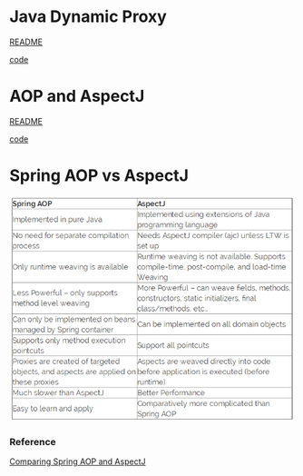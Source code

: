 # Java Dynamic Proxy

[README]()

[code]()

# AOP and AspectJ

[README]()

[code]()

# Spring AOP vs AspectJ

![Spring AOP vs AspectJ](../../imgs/SpringAopVSAspectJ.png)

### Reference

[Comparing Spring AOP and AspectJ](http://www.baeldung.com/spring-aop-vs-aspectj)